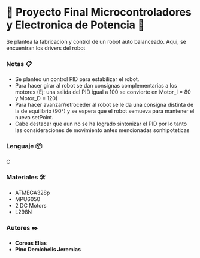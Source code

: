 # 🚀 Proyecto Final Microcontroladores y Electronica de Potencia 🚀
 Se plantea la fabricacion y control de un robot auto balanceado. Aqui, se encuentran los drivers del robot 
### Notas 📋 
* Se planteo un control PID para estabilizar el robot.
* Para hacer girar al robot se dan consignas complementarias a los motores (Ej: una salida del PID igual a 100 se convierte en Motor_I = 80 y Motor_D = 120) 
* Para hacer avanzar/retroceder al robot se le da una consigna distinta de la de equilibrio (90°) y se espera que el robot semueva para mantener el nuevo setPoint.
* Cabe destacar que aun no se ha logrado sintonizar el PID por lo tanto las consideraciones de movimiento antes mencionadas sonhipoteticas
### Lenguaje 📦
 C
### Materiales 🛠️
* ATMEGA328p
* MPU6050
* 2 DC Motors
* L298N 
### Autores ✒️
* **Coreas Elias** 
* **Pino Demichelis Jeremias**



